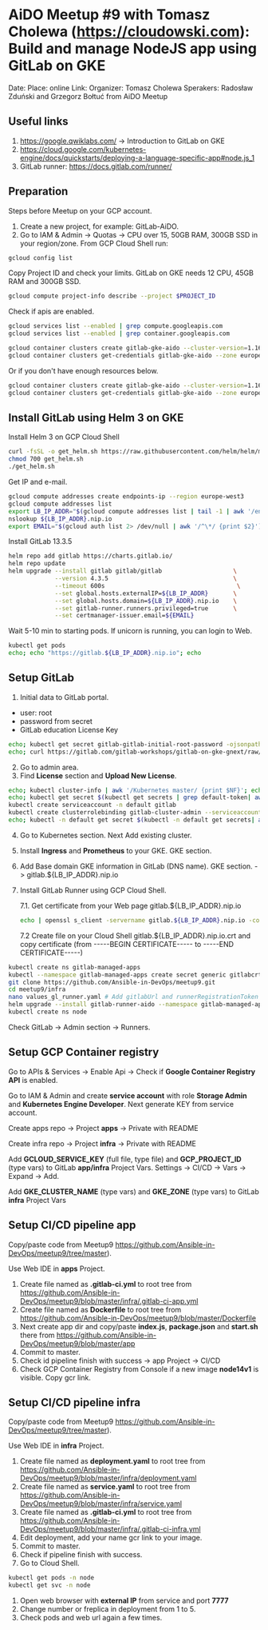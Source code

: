 # AiDO Meetup #9 with Tomasz Cholewa (https://cloudowski.com): Build and manage NodeJS app using GitLab on GKE

Date:
Place: online
Link:
Organizer: Tomasz Cholewa
Sperakers: Radosław Zduński and Grzegorz Bołtuć from AiDO Meetup

## Useful links

1. https://google.qwiklabs.com/ -> Introduction to GitLab on GKE
2. https://cloud.google.com/kubernetes-engine/docs/quickstarts/deploying-a-language-specific-app#node.js_1
3. GitLab runner: https://docs.gitlab.com/runner/


## Preparation

Steps before Meetup on your GCP account.

1. Create a new project, for example: GitLab-AiDO.
2. Go to IAM & Admin -> Quotas -> CPU over 15, 50GB RAM, 300GB SSD in your region/zone.
From GCP Cloud Shell run:

```bash
gcloud config list
```

Copy Project ID and check your limits. GitLab on GKE needs 12 CPU, 45GB RAM and 300GB SSD.  

```bash
gcloud compute project-info describe --project $PROJECT_ID
```

Check if apis are enabled.

```bash
gcloud services list --enabled | grep compute.googleapis.com
gcloud services list --enabled | grep container.googleapis.com

```

```bash
gcloud container clusters create gitlab-gke-aido --cluster-version=1.16 --num-nodes=3 --machine-type=n1-standard-4 --disk-type "pd-ssd" --disk-size "100" --zone europe-west3-b
gcloud container clusters get-credentials gitlab-gke-aido --zone europe-west3-b
```

Or if you don't have enough resources below.

```bash
gcloud container clusters create gitlab-gke-aido --cluster-version=1.16 --num-nodes=3 --machine-type=n1-standard-2 --disk-type "pd-ssd" --disk-size "20" --zone europe-west3-b
gcloud container clusters get-credentials gitlab-gke-aido --zone europe-west3-b
```

## Install GitLab using Helm 3 on GKE

Install Helm 3 on GCP Cloud Shell

```bash
curl -fsSL -o get_helm.sh https://raw.githubusercontent.com/helm/helm/master/scripts/get-helm-3
chmod 700 get_helm.sh
./get_helm.sh
```

Get IP and e-mail.

```bash
gcloud compute addresses create endpoints-ip --region europe-west3
gcloud compute addresses list
export LB_IP_ADDR="$(gcloud compute addresses list | tail -1 | awk '/endpoints-ip/ {print$2}')"; echo "LB_IP_ADDR=${LB_IP_ADDR}"  #should be 1 IP address
nslookup ${LB_IP_ADDR}.nip.io
export EMAIL="$(gcloud auth list 2> /dev/null | awk '/^\*/ {print $2}')"; echo $EMAIL
```

Install GitLab 13.3.5

```bash
helm repo add gitlab https://charts.gitlab.io/
helm repo update
helm upgrade --install gitlab gitlab/gitlab                    \
             --version 4.3.5                                   \
             --timeout 600s                                     \
             --set global.hosts.externalIP=${LB_IP_ADDR}       \
             --set global.hosts.domain=${LB_IP_ADDR}.nip.io    \
             --set gitlab-runner.runners.privileged=true       \
             --set certmanager-issuer.email=${EMAIL}
```

Wait 5-10 min to starting pods.
If unicorn is running, you can login to Web.

```bash
kubectl get pods
echo; echo "https://gitlab.${LB_IP_ADDR}.nip.io"; echo
```

## Setup GitLab

1. Initial data to GitLab portal.
- user: root
- password from secret
- GitLab education License Key

```bash
echo; kubectl get secret gitlab-gitlab-initial-root-password -ojsonpath={.data.password} | base64 --decode ; echo; echo
echo; curl https://gitlab.com/gitlab-workshops/gitlab-on-gke-gnext/raw/master/gitlab-on-gke/gitlab.license; echo; echo
```

2. Go to admin area.
3. Find **License** section and **Upload New License**.

```bash
echo; kubectl cluster-info | awk '/Kubernetes master/ {print $NF}'; echo #API URL
echo; kubectl get secret $(kubectl get secrets | grep default-token| awk '{print $1}') -o jsonpath="{['data']['ca\.crt']}" | base64 --decode; echo; echo
kubectl create serviceaccount -n default gitlab
kubectl create clusterrolebinding gitlab-cluster-admin --serviceaccount default:gitlab --clusterrole=cluster-admin
echo; kubectl -n default get secret $(kubectl -n default get secrets| awk '/^gitlab-token/ {print $1}') -o jsonpath="{['data']['token']}" | base64 --decode; echo; echo
```

4. Go to Kubernetes section. Next Add existing cluster.
5. Install **Ingress** and **Prometheus** to your GKE. GKE section.
6. Add Base domain GKE information in GitLab (DNS name). GKE section. ->  gitlab.${LB_IP_ADDR}.nip.io
7. Install GitLab Runner using GCP Cloud Shell.

   7.1. Get certificate from your Web page gitlab.${LB_IP_ADDR}.nip.io 
   
   ```bash
   echo | openssl s_client -servername gitlab.${LB_IP_ADDR}.nip.io -connect gitlab.${LB_IP_ADDR}.nip.io:443
   ```

   7.2 Create file on your Cloud Shell gitlab.${LB_IP_ADDR}.nip.io.crt and copy certificate (from -----BEGIN CERTIFICATE----- to  -----END CERTIFICATE-----)

```bash
kubectl create ns gitlab-managed-apps
kubectl --namespace gitlab-managed-apps create secret generic gitlabcrt --from-file=gitlab.${LB_IP_ADDR}.nip.io.crt
git clone https://github.com/Ansible-in-DevOps/meetup9.git
cd meetup9/infra
nano values_gl_runner.yaml # Add gitlabUrl and runnerRegistrationToken -> GitLab -> Admin section -> Overview -> Runners
helm upgrade --install gitlab-runner-aido --namespace gitlab-managed-apps -f ./values_gl_runner.yaml gitlab/gitlab-runner --version 0.20.1
kubectl create ns node
```

Check GitLab -> Admin section -> Runners.

## Setup GCP Container registry

Go to APIs & Services -> Enable Api -> Check if **Google Container Registry API** is enabled. 

Go to IAM & Admin and create **service account** with role **Storage Admin** and **Kubernetes Engine Developer**. Next generate KEY from service account. 

Create apps repo -> Project **apps** -> Private with README

Create infra repo -> Project **infra** -> Private with README

Add **GCLOUD_SERVICE_KEY** (full file, type file) and **GCP_PROJECT_ID** (type vars) to GitLab **app/infra** Project Vars. Settings -> CI/CD -> Vars -> Expand -> Add. 

Add **GKE_CLUSTER_NAME** (type vars) and **GKE_ZONE** (type vars) to GitLab **infra** Project Vars

## Setup CI/CD pipeline app
 
Copy/paste code from Meetup9 https://github.com/Ansible-in-DevOps/meetup9/tree/master). 

Use Web IDE in **apps** Project. 

1. Create file named as **.gitlab-ci.yml** to root tree from https://github.com/Ansible-in-DevOps/meetup9/blob/master/infra/.gitlab-ci-app.yml
2. Create file named as **Dockerfile** to root tree from https://github.com/Ansible-in-DevOps/meetup9/blob/master/Dockerfile
3. Next create app dir and copy/paste **index.js**, **package.json** and **start.sh** there from https://github.com/Ansible-in-DevOps/meetup9/blob/master/app
4. Commit to master. 
5. Check id pipeline finish with success -> app Project -> CI/CD
6. Check GCP Container Registry from Console if a new image **node14v1** is visible. Copy gcr link. 

## Setup CI/CD pipeline infra 

Copy/paste code from Meetup9 https://github.com/Ansible-in-DevOps/meetup9/tree/master). 

Use Web IDE in **infra** Project. 

1. Create file named as **deployment.yaml** to root tree from https://github.com/Ansible-in-DevOps/meetup9/blob/master/infra/deployment.yaml
2. Create file named as **service.yaml** to root tree from https://github.com/Ansible-in-DevOps/meetup9/blob/master/infra/service.yaml
3. Create file named as **.gitlab-ci.yml** to root tree from https://github.com/Ansible-in-DevOps/meetup9/blob/master/infra/.gitlab-ci-infra.yml 
4. Edit deployment, add your name gcr link to your image. 
5. Commit to master. 
6. Check if pipeline finish with success. 
7. Go to Cloud Shell.

```bash
kubectl get pods -n node
kubectl get svc -n node
```

1. Open web browser with **external IP** from service and port **7777**
2. Change number or freplica in deployment from 1 to 5.
3. Check pods and web url again a few times. 



